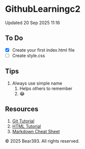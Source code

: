 # GithubLearningc2
Updated 20 Sep 2025 11:16

## To Do
- [x] Create your first index.html file
- [ ] Create style.css

## Tips
1. Always use simple name
	1. Helps others to remember
	2. :joy:

## Resources
1. [Git Tutorial][1]
2. [HTML Tutorial][2]
3. [Markdown Cheat Sheet][3]

<footer>
  <p>&copy; 2025 Bear393. All rights reserved.</p>
</footer>

[1]: https://www.w3schools.com/git/
[2]: https://www.w3schools.com/html/
[3]: https://www.markdownguide.org/cheat-sheet/
